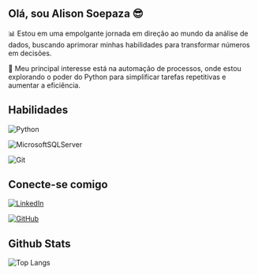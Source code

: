 ## Olá, sou Alison Soepaza 😎
📊 Estou em uma empolgante jornada em direção ao mundo da análise de dados, buscando aprimorar minhas habilidades para transformar números em decisões.

🤖 Meu principal interesse está na automação de processos, onde estou explorando o poder do Python para simplificar tarefas repetitivas e aumentar a eficiência.
## Habilidades
![Python](https://img.shields.io/badge/python-3670A0?style=for-the-badge&logo=python&logoColor=ffdd54)

![MicrosoftSQLServer](https://img.shields.io/badge/Microsoft%20SQL%20Server-CC2927?style=for-the-badge&logo=microsoft%20sql%20server&logoColor=white)

![Git](https://img.shields.io/badge/git-%23F05033.svg?style=for-the-badge&logo=git&logoColor=white)



## Conecte-se comigo
[![LinkedIn](https://img.shields.io/badge/LinkedIn-000?style=for-the-badge&logo=linkedin&logoColor=0E76A8)](https://www.linkedin.com/in/alison-soepaza-128278251/)

[![GitHub](https://img.shields.io/badge/github-%23121011.svg?style=for-the-badge&logo=github&logoColor=white)](https://github.com/SoeCode)

## Github Stats
![Top Langs](https://github-readme-stats-git-masterrstaa-rickstaa.vercel.app/api/top-langs/?username=SoeCode&bg_color=000&border_color=30A3DC&title_color=E94D5F&text_color=FFF)
